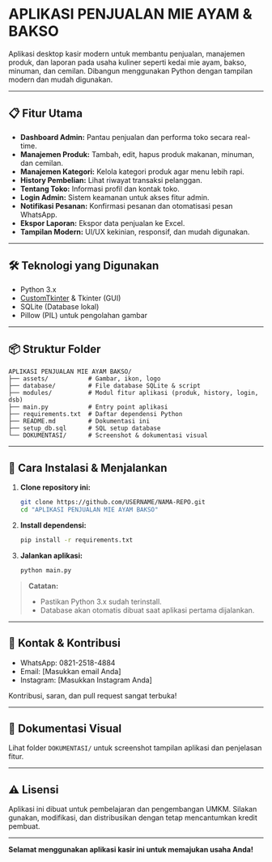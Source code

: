 # APLIKASI PENJUALAN MIE AYAM & BAKSO

Aplikasi desktop kasir modern untuk membantu penjualan, manajemen produk, dan laporan pada usaha kuliner seperti kedai mie ayam, bakso, minuman, dan cemilan. Dibangun menggunakan Python dengan tampilan modern dan mudah digunakan.

---

## 📋 Fitur Utama
- **Dashboard Admin:** Pantau penjualan dan performa toko secara real-time.
- **Manajemen Produk:** Tambah, edit, hapus produk makanan, minuman, dan cemilan.
- **Manajemen Kategori:** Kelola kategori produk agar menu lebih rapi.
- **History Pembelian:** Lihat riwayat transaksi pelanggan.
- **Tentang Toko:** Informasi profil dan kontak toko.
- **Login Admin:** Sistem keamanan untuk akses fitur admin.
- **Notifikasi Pesanan:** Konfirmasi pesanan dan otomatisasi pesan WhatsApp.
- **Ekspor Laporan:** Ekspor data penjualan ke Excel.
- **Tampilan Modern:** UI/UX kekinian, responsif, dan mudah digunakan.

---

## 🛠️ Teknologi yang Digunakan
- Python 3.x
- [CustomTkinter](https://github.com/TomSchimansky/CustomTkinter) & Tkinter (GUI)
- SQLite (Database lokal)
- Pillow (PIL) untuk pengolahan gambar

---

## 📦 Struktur Folder
```
APLIKASI PENJUALAN MIE AYAM BAKSO/
├── assets/           # Gambar, ikon, logo
├── database/         # File database SQLite & script
├── modules/          # Modul fitur aplikasi (produk, history, login, dsb)
├── main.py           # Entry point aplikasi
├── requirements.txt  # Daftar dependensi Python
├── README.md         # Dokumentasi ini
├── setup_db.sql      # SQL setup database
└── DOKUMENTASI/      # Screenshot & dokumentasi visual
```

---

## 🚀 Cara Instalasi & Menjalankan
1. **Clone repository ini:**
   ```bash
   git clone https://github.com/USERNAME/NAMA-REPO.git
   cd "APLIKASI PENJUALAN MIE AYAM BAKSO"
   ```
2. **Install dependensi:**
   ```bash
   pip install -r requirements.txt
   ```
3. **Jalankan aplikasi:**
   ```bash
   python main.py
   ```

> **Catatan:**
> - Pastikan Python 3.x sudah terinstall.
> - Database akan otomatis dibuat saat aplikasi pertama dijalankan.

---

## 📲 Kontak & Kontribusi
- WhatsApp: 0821-2518-4884
- Email: [Masukkan email Anda]
- Instagram: [Masukkan Instagram Anda]

Kontribusi, saran, dan pull request sangat terbuka!

---

## 📸 Dokumentasi Visual
Lihat folder `DOKUMENTASI/` untuk screenshot tampilan aplikasi dan penjelasan fitur.

---

## ⚠️ Lisensi
Aplikasi ini dibuat untuk pembelajaran dan pengembangan UMKM. Silakan gunakan, modifikasi, dan distribusikan dengan tetap mencantumkan kredit pembuat.

---

**Selamat menggunakan aplikasi kasir ini untuk memajukan usaha Anda!** 